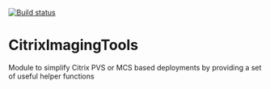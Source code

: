 [![Build status](https://ci.appveyor.com/api/projects/status/edhxb9efv6tyx9p5/branch/master?svg=true)](https://ci.appveyor.com/project/megamorf/citriximagingtools/branch/master)


# CitrixImagingTools
Module to simplify Citrix PVS or MCS based deployments by providing a set of useful helper functions

